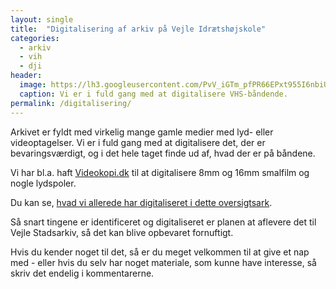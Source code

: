 ```yaml
---
layout: single
title:  "Digitalisering af arkiv på Vejle Idrætshøjskole"
categories:
  - arkiv
  - vih
  - dji
header:
  image: https://lh3.googleusercontent.com/PvV_iGTm_pfPR66EPxt955I6nbiUq6sEDt8sOwbVPEFzlIfpqu9Lfu7xej8zL3ZpXtQZzkhsHZ4aQbgBSKGaZWraz10FnrUtwN6OGtxKcJKp6Dn-pUTQcMNFnxenYPNzgoyPJSFEfFE
  caption: Vi er i fuld gang med at digitalisere VHS-båndende.
permalink: /digitalisering/
---
```


Arkivet er fyldt med virkelig mange gamle medier med lyd- eller videoptagelser. Vi er i fuld gang med at digitalisere det, der er bevaringsværdigt, og i det hele taget finde ud af, hvad der er på båndene. 

Vi har bl.a. haft [Videokopi.dk](http://videokopi.dk) til at digitalisere 8mm og 16mm smalfilm og nogle lydspoler.

Du kan se, [hvad vi allerede har digitaliseret i dette oversigtsark](https://docs.google.com/spreadsheets/d/1GqQvhYoSPvYoLUYkfl5Z4lCnk1Wr9QpVEVJKrXJpwws/edit?usp=sharing).

Så snart tingene er identificeret og digitaliseret er planen at aflevere det til Vejle Stadsarkiv, så det kan blive opbevaret fornuftigt.

Hvis du kender noget til det, så er du meget velkommen til at give et nap med - eller hvis du selv har noget materiale, som kunne have interesse, så skriv det endelig i kommentarerne.
